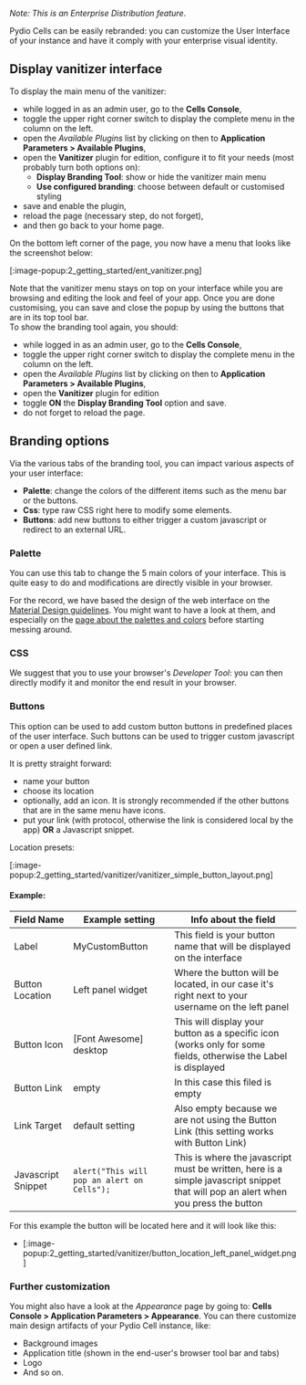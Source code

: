 
_Note: This is an Enterprise Distribution feature_.

Pydio Cells can be easily rebranded: you can customize the User Interface of your instance and have it comply with your enterprise visual identity.

## Display vanitizer interface

To display the main menu of the vanitizer:

- while logged in as an admin user, go to the **Cells Console**,
- toggle the upper right corner switch to display the complete menu in the column on the left.
- open the _Available Plugins_ list by clicking on then to **Application Parameters > Available Plugins**,
- open the **Vanitizer** plugin for edition, configure it to fit your needs (most probably turn both options on):
  - **Display Branding Tool**: show or hide the vanitizer main menu
  - **Use configured branding**: choose between default or customised styling
- save and enable the plugin,
- reload the page (necessary step, do not forget),
- and then go back to your home page.

On the bottom left corner of the page, you now have a menu that looks like the screenshot below:

[:image-popup:2_getting_started/ent_vanitizer.png]

Note that the vanitizer menu stays on top on your interface while you are browsing and editing the look and feel of your app. Once you are done customising, you can save and close the popup by using the buttons that are in its top tool bar.  
To show the branding tool again, you should:

- while logged in as an admin user, go to the **Cells Console**,
- toggle the upper right corner switch to display the complete menu in the column on the left.
- open the _Available Plugins_ list by clicking on then to **Application Parameters > Available Plugins**,
- open the **Vanitizer** plugin for edition
- toggle **ON** the **Display Branding Tool** option and save.
- do not forget to reload the page.

## Branding options

Via the various tabs of the branding tool, you can impact various aspects of your user interface:

- **Palette**: change the colors of the different items such as the menu bar or the buttons.
- **Css**: type raw CSS right here to modify some elements.
- **Buttons**: add new buttons to either trigger a custom javascript or redirect to an external URL.

### Palette

You can use this tab to change the 5 main colors of your interface. This is quite easy to do and modifications are directly visible in your browser.

For the record, we have based the design of the web interface on the [Material Design guidelines](https://material.io). You  might want to have a look at them, and especially on the [page about the palettes and colors](https://material.io/design/color/the-color-system.html) before starting messing around.

### CSS

 We suggest that you to use your browser's _Developer Tool_: you can then directly modify it and monitor the end result in your browser.

### Buttons

This option can be used to add custom button buttons in predefined places of the user interface.
Such buttons can be used to trigger custom javascript or open a user defined link.

It is pretty straight forward:

- name your button
- choose its location
- optionally, add an icon. It is strongly recommended if the other buttons that are in the same menu have icons.
- put your link (with protocol, otherwise the link is considered local by the app) **OR** a Javascript snippet.

Location presets:
 
[:image-popup:2_getting_started/vanitizer/vanitizer_simple_button_layout.png]


#### Example:

| Field Name  | Example setting  | Info about the field
|---|---|---|
| Label  | MyCustomButton  | This field is your button name that will be displayed on the interface |
| Button Location | Left panel widget  | Where the button will be located, in our case it's right next to your username on the left panel |
| Button Icon | [Font Awesome] desktop  | This will display your button as a specific icon (works only for some fields, otherwise the Label is displayed|
| Button Link | empty | In this case this filed is empty |
| Link Target| default setting | Also empty because we are not using the Button Link (this setting works with Button Link)|
| Javascript Snippet| `alert("This will pop an alert on Cells");` | This is where the javascript must be written, here is a simple javascript snippet that will pop an alert when you press the button |

For this example the button will be located here and it will look like this:

- [:image-popup:2_getting_started/vanitizer/button_location_left_panel_widget.png]

### Further customization

You might also have a look at the _Appearance_ page by going to: **Cells Console > Application Parameters > Appearance**.
You can there customize main design artifacts of your Pydio Cell instance, like:

- Background images
- Application title (shown in the end-user's browser tool bar and tabs)
- Logo
- And so on.
